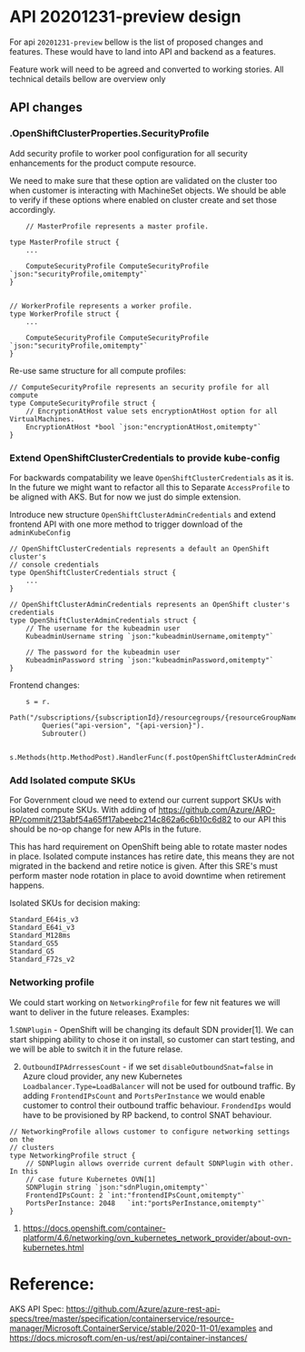 # API 20201231-preview design

For api `20201231-preview` bellow is the list of proposed changes and features.
These would have to land into API and backend as a features.

Feature work will need to be agreed and converted to working stories. All technical details bellow are overview only

## API changes

### .OpenShiftClusterProperties.SecurityProfile

Add security profile to worker pool configuration for all security enhancements
for the product compute resource.

We need to make sure that these option are validated on the cluster too when customer is interacting with MachineSet objects. We should be able to verify
if these options where enabled on cluster create and set those accordingly.

```
	// MasterProfile represents a master profile.

type MasterProfile struct {
	...

	ComputeSecurityProfile ComputeSecurityProfile `json:"securityProfile,omitempty"`
}


// WorkerProfile represents a worker profile.
type WorkerProfile struct {
	...

	ComputeSecurityProfile ComputeSecurityProfile `json:"securityProfile,omitempty"`
}
```

Re-use same structure for all compute profiles:
```
// ComputeSecurityProfile represents an security profile for all compute
type ComputeSecurityProfile struct {
	// EncryptionAtHost value sets encryptionAtHost option for all VirtualMachines.
	EncryptionAtHost *bool `json:"encryptionAtHost,omitempty"`
}

```

### Extend OpenShiftClusterCredentials to provide kube-config

For backwards compatability we leave `OpenShiftClusterCredentials` as it is.
In the future we might want to refactor all this to Separate `AccessProfile` to
be aligned with AKS. But for now we just do simple extension.

Introduce new structure `OpenShiftClusterAdminCredentials` and extend frontend API with one more method to trigger download of the `adminKubeConfig`

```
// OpenShiftClusterCredentials represents a default an OpenShift cluster's
// console credentials
type OpenShiftClusterCredentials struct {
	...
}

// OpenShiftClusterAdminCredentials represents an OpenShift cluster's credentials
type OpenShiftClusterAdminCredentials struct {
	// The username for the kubeadmin user
	KubeadminUsername string `json:"kubeadminUsername,omitempty"`

	// The password for the kubeadmin user
	KubeadminPassword string `json:"kubeadminPassword,omitempty"`
}

```

Frontend changes:

```
	s = r.
		Path("/subscriptions/{subscriptionId}/resourcegroups/{resourceGroupName}/providers/{resourceProviderNamespace}/{resourceType}/{resourceName}/listcredentials/listadminkubeconfig").
		Queries("api-version", "{api-version}").
		Subrouter()

	s.Methods(http.MethodPost).HandlerFunc(f.postOpenShiftClusterAdminCredentials).Name("postOpenShiftClusterAdminCredentials")
```

### Add Isolated compute SKUs

For Government cloud we need to extend our current support SKUs with isolated compute SKUs. With adding of https://github.com/Azure/ARO-RP/commit/213abf54a65ff17abeebc214c862a6c6b10c6d82 to our API this should be no-op change for new APIs in the future.

This has hard requirement on OpenShift being able to rotate master nodes in place.
Isolated compute instances has retire date, this means they are not migrated in the backend and retire notice is given. After this SRE's must perform master node rotation in place to avoid downtime when retirement happens.

Isolated SKUs for decision making:

```
Standard_E64is_v3
Standard_E64i_v3
Standard_M128ms
Standard_GS5
Standard_G5
Standard_F72s_v2
```

### Networking profile

We could start working on `NetworkingProfile` for few nit features we will want to
deliver in the future releases. Examples:

1.`SDNPlugin` - OpenShift will be changing its default SDN provider[1]. We can start
shipping ability to chose it on install, so customer can start testing, and we
will be able to switch it in the future relase.

2. `OutboundIPAdrressesCount` - if we set `disableOutboundSnat=false` in Azure cloud provider, any new Kubernetes `Loadbalancer.Type=LoadBalancer` will not be used
for outbound traffic. By adding `FrontendIPsCount` and `PortsPerInstance` we would enable customer to control their outbound traffic behaviour. `FrondendIps` would
have to be provisioned by RP backend, to control SNAT behaviour.

```
// NetworkingProfile allows customer to configure networking settings on the
// clusters
type NetworkingProfile struct {
    // SDNPlugin allows override current default SDNPlugin with other. In this
    // case future Kubernetes OVN[1]
    SDNPlugin string `json:"sdnPlugin,omitempty"`
    FrontendIPsCount: 2 `int:"frontendIPsCount,omitempty"`
    PortsPerInstance: 2048   `int:"portsPerInstance,omitempty"`
}
```


1. https://docs.openshift.com/container-platform/4.6/networking/ovn_kubernetes_network_provider/about-ovn-kubernetes.html


# Reference:

AKS API Spec: https://github.com/Azure/azure-rest-api-specs/tree/master/specification/containerservice/resource-manager/Microsoft.ContainerService/stable/2020-11-01/examples and https://docs.microsoft.com/en-us/rest/api/container-instances/

